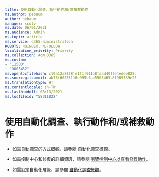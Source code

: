 ```yaml
---
title: 使用自動化調查、執行動作和/或補救動作
ms.author: pebaum
author: pebaum
manager: scotv
ms.date: 06/01/2021
ms.audience: Admin
ms.topic: article
ms.service: o365-administration
ROBOTS: NOINDEX, NOFOLLOW
localization_priority: Priority
ms.collection: Adm_O365
ms.custom:
- "11503"
- "9005462"
ms.openlocfilehash: c19a12a88f8fe1f1f011b8faad40f6e4edee028d
ms.sourcegitcommit: ab75f66355116e995b3cb5505465b31989339e28
ms.translationtype: HT
ms.contentlocale: zh-TW
ms.lasthandoff: 08/13/2021
ms.locfileid: "58311822"
---
```

# <a name="using-automated-investigation-executing-actions-andor-remediation-actions"></a>使用自動化調查、執行動作和/或補救動作

- 如需自動調查的方式概觀，請參閱 [自動化調查概觀](https://docs.microsoft.com/microsoft-365/security/defender-endpoint/automated-investigations)。

- 如需控制中心和修復的詳細資訊，請參閱 [瀏覽控制中心以查看修復動作](https://docs.microsoft.com/security/defender-endpoint/auto-investigation-action-center)。

- 如需設定自動化層級，請參閱 [自動化調查概觀](https://docs.microsoft.com/microsoft-365/security/defender-endpoint/automated-investigations)。
